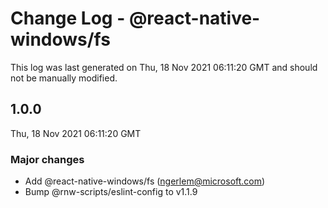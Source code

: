 # Change Log - @react-native-windows/fs

This log was last generated on Thu, 18 Nov 2021 06:11:20 GMT and should not be manually modified.

<!-- Start content -->

## 1.0.0

Thu, 18 Nov 2021 06:11:20 GMT

### Major changes

- Add @react-native-windows/fs (ngerlem@microsoft.com)
- Bump @rnw-scripts/eslint-config to v1.1.9
